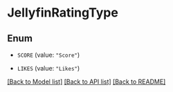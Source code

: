 # JellyfinRatingType

## Enum


* `SCORE` (value: `"Score"`)

* `LIKES` (value: `"Likes"`)


[[Back to Model list]](../README.md#documentation-for-models) [[Back to API list]](../README.md#documentation-for-api-endpoints) [[Back to README]](../README.md)


